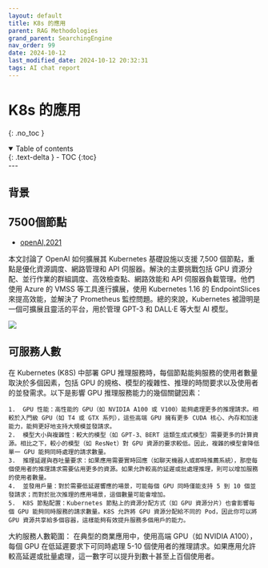 ```yaml
---
layout: default
title: K8s 的應用
parent: RAG Methodologies
grand_parent: SearchingEngine
nav_order: 99
date: 2024-10-12 
last_modified_date: 2024-10-12 20:32:31
tags: AI chat report
---
```


# K8s 的應用
{: .no_toc }

<details open markdown="block">
  <summary>
    Table of contents
  </summary>
  {: .text-delta }
- TOC
{:toc}
</details>
---

## 背景

## 7500個節點

- [openAI,2021](https://juejin.cn/post/7255230505409429559)

本文討論了 OpenAI 如何擴展其 Kubernetes 基礎設施以支援 7,500 個節點，重點是優化資源調度、網路管理和 API 伺服器。解決的主要挑戰包括 GPU 資源分配、並行作業的群組調度、高效檢查點、網路效能和 API 伺服器負載管理。他們使用 Azure 的 VMSS 等工具進行擴展，使用 Kubernetes 1.16 的 EndpointSlices 來提高效能，並解決了 Prometheus 監控問題。總的來說，Kubernetes 被證明是一個可擴展且靈活的平台，用於管理 GPT-3 和 DALL·E 等大型 AI 模型。

![](https://openai.com/index/scaling-kubernetes-to-7500-nodes/#unsolvedproblems%E3%80%82)
## 可服務人數

在 Kubernetes (K8S) 中部署 GPU 推理服務時，每個節點能夠服務的使用者數量取決於多個因素，包括 GPU 的規格、模型的複雜性、推理的時間要求以及使用者的並發需求。以下是影響 GPU 推理服務能力的幾個關鍵因素：

	1.	GPU 性能：高性能的 GPU（如 NVIDIA A100 或 V100）能夠處理更多的推理請求。相較於入門級 GPU（如 T4 或 GTX 系列），這些高端 GPU 擁有更多 CUDA 核心、內存和加速能力，能夠更好地支持大規模並發請求。
	2.	模型大小與複雜性：較大的模型（如 GPT-3、BERT 這類生成式模型）需要更多的計算資源。相比之下，較小的模型（如 ResNet）對 GPU 資源的要求較低。因此，複雜的模型會降低單一 GPU 能夠同時處理的請求數量。
	3.	推理延遲與吞吐量要求：如果應用需要實時回應（如聊天機器人或即時推薦系統），那麼每個使用者的推理請求需要佔用更多的資源。如果允許較高的延遲或批處理推理，則可以增加服務的使用者數量。
	4.	並發用戶量：對於需要低延遲響應的場景，可能每個 GPU 同時僅能支持 5 到 10 個並發請求；而對於批次推理的應用場景，這個數量可能會增加。
	5.	K8S 節點配置：Kubernetes 節點上的資源分配方式（如 GPU 資源分片）也會影響每個 GPU 能夠同時服務的請求數量。K8S 允許將 GPU 資源分配給不同的 Pod，因此你可以將 GPU 資源共享給多個容器，這樣能夠有效提升服務多個用戶的能力。

大約服務人數範圍：
在典型的商業應用中，使用高端 GPU（如 NVIDIA A100），每個 GPU 在低延遲要求下可同時處理 5-10 個使用者的推理請求。如果應用允許較高延遲或批量處理，這一數字可以提升到數十甚至上百個使用者。

